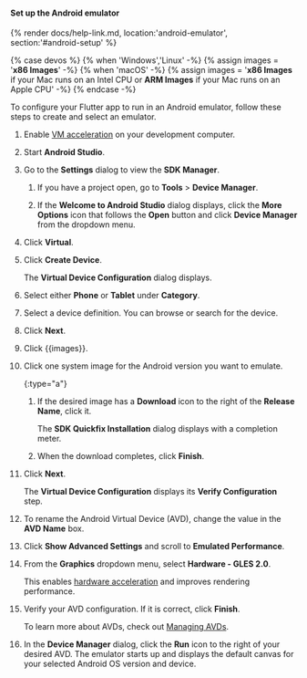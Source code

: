 #### Set up the Android emulator

{% render docs/help-link.md, location:'android-emulator', section:'#android-setup' %}

{% case devos %}
{% when 'Windows','Linux' -%}
{% assign images = '**x86 Images**' -%}
{% when 'macOS' -%}
{% assign images = '**x86 Images** if your Mac runs on an Intel CPU or **ARM Images** if your Mac runs on an Apple CPU' -%}
{% endcase -%}

To configure your Flutter app to run in an Android emulator,
follow these steps to create and select an emulator.

1. Enable
    [VM acceleration]({{site.android-dev}}/studio/run/emulator-acceleration#accel-vm)
    on your development computer.

1. Start **Android Studio**.

1. Go to the **Settings** dialog to view the **SDK Manager**.

   1. If you have a project open,
      go to **Tools** <span aria-label="and then">></span>
      **Device Manager**.

   1. If the **Welcome to Android Studio** dialog displays,
      click the **More Options** icon that follows the **Open** button
      and click **Device Manager** from the dropdown menu.

1. Click **Virtual**.

1. Click **Create Device**.

   The **Virtual Device Configuration** dialog displays.

1. Select either **Phone** or **Tablet** under **Category**.

1. Select a device definition. You can browse or search for the device.

1. Click **Next**.

1. Click {{images}}.

1. Click one system image for the Android version you want to emulate.

   {:type="a"}
   1. If the desired image has a **Download** icon to the right
      of the **Release Name**, click it.

      The **SDK Quickfix Installation** dialog displays with a
      completion meter.

   1. When the download completes, click **Finish**.

1. Click **Next**.

   The **Virtual Device Configuration** displays its
   **Verify Configuration** step.

1. To rename the Android Virtual Device (AVD), change the value in the
   **AVD Name** box.

1. Click **Show Advanced Settings** and scroll to **Emulated Performance**.

1. From the **Graphics** dropdown menu, select **Hardware - GLES 2.0**.

   This enables [hardware acceleration][] and improves rendering performance.

1. Verify your AVD configuration. If it is correct, click **Finish**.

   To learn more about AVDs, check out
   [Managing AVDs]({{site.android-dev}}/studio/run/managing-avds).

1. In the **Device Manager** dialog, click the **Run** icon to the right
   of your desired AVD.
   The emulator starts up and displays the default canvas for your
   selected Android OS version and device.

[hardware acceleration]: {{site.android-dev}}/studio/run/emulator-acceleration
